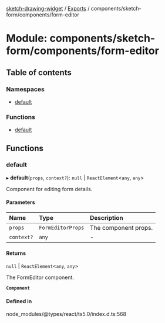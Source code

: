 [sketch-drawing-widget](../README.md) / [Exports](../modules.md) / components/sketch-form/components/form-editor

# Module: components/sketch-form/components/form-editor

## Table of contents

### Namespaces

-   [default](components_sketch_form_components_form_editor.default.md)

### Functions

-   [default](components_sketch_form_components_form_editor.md#default)

## Functions

### default

▸ **default**(`props`, `context?`): `null` \| `ReactElement`\<`any`, `any`\>

Component for editing form details.

#### Parameters

| Name       | Type              | Description          |
| :--------- | :---------------- | :------------------- |
| `props`    | `FormEditorProps` | The component props. |
| `context?` | `any`             | -                    |

#### Returns

`null` \| `ReactElement`\<`any`, `any`\>

The FormEditor component.

**`Component`**

#### Defined in

node_modules/@types/react/ts5.0/index.d.ts:568
